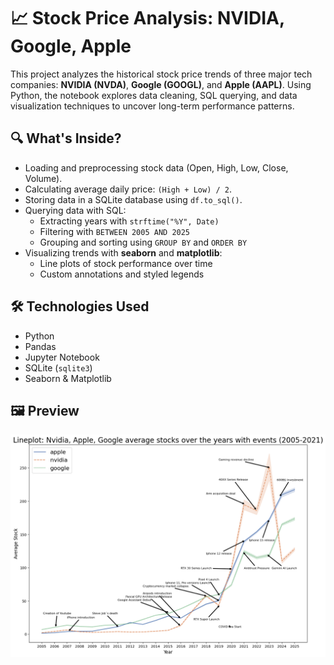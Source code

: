 # 📈 Stock Price Analysis: NVIDIA, Google, Apple

This project analyzes the historical stock price trends of three major tech companies: **NVIDIA (NVDA)**, **Google (GOOGL)**, and **Apple (AAPL)**. Using Python, the notebook explores data cleaning, SQL querying, and data visualization techniques to uncover long-term performance patterns.

## 🔍 What's Inside?
- Loading and preprocessing stock data (Open, High, Low, Close, Volume).
- Calculating average daily price: `(High + Low) / 2`.
- Storing data in a SQLite database using `df.to_sql()`.
- Querying data with SQL:
  - Extracting years with `strftime("%Y", Date)`
  - Filtering with `BETWEEN 2005 AND 2025`
  - Grouping and sorting using `GROUP BY` and `ORDER BY`
- Visualizing trends with **seaborn** and **matplotlib**:
  - Line plots of stock performance over time
  - Custom annotations and styled legends

## 🛠️ Technologies Used
- Python
- Pandas
- Jupyter Notebook
- SQLite (`sqlite3`)
- Seaborn & Matplotlib

## 🖼 Preview
![Line Plot](images/lineplot.png)

